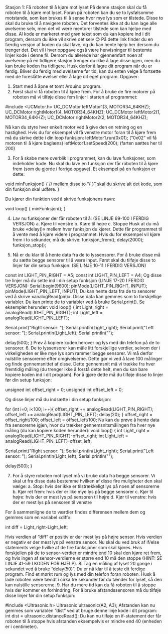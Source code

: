 Stasjon 1: Få roboten til å kjøre mot lyset
På denne stasjon skal du få roboten til å kjøre mot lyset. Foran på roboten kan du se to lysfølsomme motstande, som kan brukes til å sense hvor mye lys som er tilstede. Disse to skal du bruke til å navigere roboten. Det forventes ikke at du kan lage alle øvelserne selv, men det vil være mentorer tilstede som kan hjelpe med disse.
Al kode er markeret med grøn tekst som du kan kopiere ind i dit program, dersom du ikke vil skrive det selv 😊
På dette link finder du en færdig versjon af koden du skal lave, og du kan hente hjelp her dersom du trenger det. Det vil i hver oppgave også være henvisninger til bestemte linjer kode i denne fil.
Dersom du allerede har gjennemført noen af øvelserne på en tidligere stasjon trenger du ikke å lage disse igjen, men du kan bruke koden fra tidligere. Husk derfor å lagre dit program når du er ferdig.
Bliver du ferdig med øvelserne før tid, kan du enten velge å fortsette med de foreslåtte øvelser eller å lage dit eget program.
Opgaver:
1.	Start med å åpne et tomt Arduino program.
2.	Først skal vi få roboten til å kjøre frem. For å bruke de fire motorer på roboten må vi tilføje disse fem linjer i starten af programmet:

#include <UCMotor.h>
UC_DCMotor leftMotor1(3, MOTOR34_64KHZ);
UC_DCMotor rightMotor1(4, MOTOR34_64KHZ);
UC_DCMotor leftMotor2(1, MOTOR34_64KHZ);
UC_DCMotor rightMotor2(2, MOTOR34_64KHZ);

Nå kan du styre hver enkelt motor ved å give den en retning og en hastighed. Hvis du for eksempel vil få venstre motor foran til å kjøre frem må du skrive dette i din loop funksjon:
leftMotor1.run(0x01); 			(“0x02” vil få motoren til å kjøre baglæns)
leftMotor1.setSpeed(200);		(farten sættes her til 200)

3.	For å skabe mere overblik i programmet, kan du lave funksjoner, som indeholder kode. Nu skal du lave en funksjon der får roboten til å kjøre frem (som du gjorde i forrige opgave). Et eksempel på en funksjon er dette:

void minFunksjon() {
    // mellem disse to “{ }” skal du skrive alt det kode, som din funksjon skal udføre.
}

Du kjører din funktion ved å skrive funksjonens navn:
	
void loop() {
minFunksjon();
}

4.	Lav nu funksjoner der får roboten til å:		(SE LINJE 69-100 I FERDIG VERSJON)
a.	Kjøre til venstre
b.	Kjøre til højre
c.	Stoppe
Husk at du må bruke «delay()» mellem hver funksjon du kjører. Dette får programmet til å vente med å kjøre videre i programmet. Hvis du for eksempel vil kjøre frem i to sekunder, må du skrive:
funksjon_frem();
delay(2000);
funksjon_stop();

5.	Nå er du klar til å hente data fra de to lyssensorer. For å bruke disse må du sætte begge sensorer til å være input. Først skal du tilføje disse to linjer før din setup funksjon: 	(SE LINJE 10-11 I FERDIG VERSJON)

const int LIGHT_PIN_RIGHT = A5;
const int LIGHT_PIN_LEFT = A4;
	Og disse tre linjer må du sette ind i din setup funksjon (LINJE 17-20 I FERDIG VERSJON):
Serial.begin(9600);
pinMode(LIGHT_PIN_RIGHT, INPUT);
pinMode(LIGHT_PIN_LEFT, INPUT);
Du kan hente data fra de to sensorer ved å skrive «analogRead(pin)». Disse data kan gemmes som to forskjellige variabler. Du kan printe de to variabler ved å bruke Serial.print(). Se eksemplet herunder:
void loop() {
	int Light_right = analogRead(LIGHT_PIN_RIGHT);
int Light_left = analogRead(LIGHT_PIN_LEFT);

Serial.print("Right sensor: "); Serial.println(Light_right);
Serial.print("Left sensor: "); Serial.println(Light_left);
Serial.println("");

delay(500);
}
	Prøv å kopiere koden herover og lys med din telefon på de to sensorer.
6.	De to lyssensorer kan måle litt forskjellige verdier, selvom der i virkeligheden er like mye lys som rammer begge sensorer. Vi må derfor nulstille sensorerne efter omgivelserne. Dette gør vi ved å lave 100 målinger og finde gennemsnittet af disse. Dette gennemsnit må vi trække fra hver fremtidig måling (du trenger ikke å forstå dette helt, men du kan bare kopiere koden ind i dit program). 
For å gjøre dette må du tilføje disse to linjer før din setup funksjon:

unsigned int offset_right = 0;
unsigned int offset_left = 0;

Og disse linjer må du indsætte i din setup funksjon:

for (int i=0; i<100; i++){
      offset_right += analogRead(LIGHT_PIN_RIGHT);
      offset_left += analogRead(LIGHT_PIN_LEFT);
      delay(20);
}
offset_right = offset_right/100;
offset_left = offset_left/100;
Nu kan du prøve å hente data fra sensorerne igjen, hvor du trækker gennemsnitsmålingen fra hver nye måling (du kan kopiere koden herunder):
void loop() {
int Light_right = analogRead(LIGHT_PIN_RIGHT)-offset_right;
int Light_left = analogRead(LIGHT_PIN_LEFT)-offset_left;

Serial.print("Right sensor: "); Serial.println(Light_right);
Serial.print("Left sensor: "); Serial.println(Light_left);
Serial.println("");

delay(500);
}

7.	For å styre roboten mot lyset må vi bruke data fra begge sensorer.  Vi skal ut fra disse data bestemme hvilken af disse fire muligheter den skal vælge:
a.	Stop: hvis der ikke er tilstrækkeligt lys på noen af sensorerne
b.	Kjør ret frem: hvis der er like mye lys på begge sensorer
c.	Kjør til højre: hvis der er mest lys på sensoren til højre
d.	Kjør til venstre: hvis der er mest lys på sensoren til venstre

For å sammenligne de to værdier findes differensen mellem dem og gemmes som en variabel «diff»:

int diff = Light_right-Light_left;

Hvis verdien af “diff” er positiv er der mest lys på højre sensor. Hvis verdien er negativ er der mest lys på venstre sensor. Nu skal du ved bruk af if/else statements velge hvilke af de fire funksjoner som skal kjøres. Hvis forskjellen på de to sensor-verdier er mindre end 10 skal den kjøre ret frem, og hvis ingen af sensor-verdierne er større end 10 må den stoppe (HINT: SE LINJE 41-59 I KODEN FOR HJELP). 
8.	Tag en måling af lyset 20 gange i sekundet ved å bruke ”delay(50)”. 
Du er nå klar til å teste dit ferdige program. Find et mørkt rum og lys med din telefon foran roboten. Husk å lade roboten være tændt i cirka tre sekunder før du tænder for lyset, så den kan nulstille sensorerne.
9.	Har du mere tid kan du få roboten til å stoppe hvis der kommer en forhindring. For å bruke afstandssensoren må du tilføje disse linjer før din setup funksjon:

#include <Ultrasonic.h>
Ultrasonic ultrasonic(A2, A3);
	Afstanden kan nu gemmes som variablen ”dist” ved at bruge denne linje kode i dit program:
		  int  dist = ultrasonic.distanceRead();
Du kan nu tilføje en if-statement der får roboten til å stoppe hvis afstanden eksempelvis er mindre end 40 (enheden er i centimeter).
